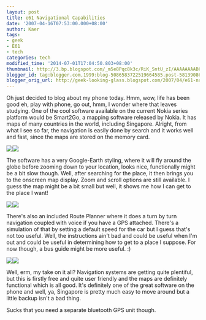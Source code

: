 ```yaml
---
layout: post
title: e61 Navigational Capabilities
date: '2007-04-16T07:53:00.000+08:00'
author: Kaer
tags:
- geek
- E61
- tech
categories: tech
modified_time: '2014-07-01T17:04:50.803+08:00'
thumbnail: http://3.bp.blogspot.com/_m5e8Pqc8k3c/RiK_SntU_zI/AAAAAAAABC8/6tMcV5DbJko/s72-c/Screenshot0004.jpg
blogger_id: tag:blogger.com,1999:blog-5086583722519664585.post-5813908680857505822
blogger_orig_url: http://geek-looking-glass.blogspot.com/2007/04/e61-navigational-capabilities.html
---
```


Oh just decided to blog 
about my phone today. Hmm, wow, life has been good eh, play with phone, go 
out, hmm, I wonder where that leaves studying. One of the cool software 
available on the current Nokia series platform would be Smart2Go, a mapping 
software released by Nokia. It has maps of many countries in the world, 
including Singapore. Alright, from what I see so far, the navigation is easily 
done by search and it works well and fast, since the maps are stored on the 
memory card. 

![](http://3.bp.blogspot.com/_m5e8Pqc8k3c/RiK_SntU_zI/AAAAAAAABC8/6tMcV5DbJko/s1600/Screenshot0004.jpg)![](http://4.bp.blogspot.com/_m5e8Pqc8k3c/RiK_S3tU_0I/AAAAAAAABDE/29xTKKlBiwo/s1600/Screenshot0005.jpg) 

The software has a very Google-Earth styling, where it will fly around the 
globe before zooming down to your location, looks nice, functionally might be 
a bit slow though. Well, after searching for the place, it then brings you to 
the onscreen map display. Zoom and scroll options are still available. I guess 
the map might be a bit small but well, it shows me how I can get to the place 
I want! 

![](http://4.bp.blogspot.com/_m5e8Pqc8k3c/RiLA83tU_1I/AAAAAAAABDM/pmATYVEqLv8/s1600/Screenshot0006.jpg)![](http://4.bp.blogspot.com/_m5e8Pqc8k3c/RiLA83tU_2I/AAAAAAAABDU/TpRMtyQPUPY/s1600/Screenshot0007.jpg) 

There's also an included Route Planner where it does a turn by turn navigation 
coupled with voice if you have a GPS attached. There's a simulation of that by 
setting a default speed for the car but I guess that's not too useful. Well, 
the instructions ain't bad and could be useful when I'm out and could be 
useful in determining how to get to a place I suppose. For now though, a bus 
guide might be more useful. :) 

![](http://1.bp.blogspot.com/_m5e8Pqc8k3c/RiLA9HtU_3I/AAAAAAAABDc/ToOJdYh87UI/s1600/Screenshot0008.jpg)![](http://1.bp.blogspot.com/_m5e8Pqc8k3c/RiLA9HtU_4I/AAAAAAAABDk/cplHNN0pM4E/s1600/Screenshot0009.jpg) 

Well, erm, my take on it all? Navigation systems are getting quite plentiful, 
but this is firstly free and quite user friendly and the maps are definitely 
functional which is all good. It's definitely one of the great software on the 
phone and well, ya, Singapore is pretty much easy to move around but a little 
backup isn't a bad thing. 

Sucks that you need a separate bluetooth GPS unit though. 
